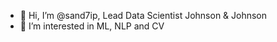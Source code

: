 - 👋 Hi, I’m @sand7ip, Lead Data Scientist Johnson & Johnson
- 👀 I’m interested in ML, NLP and CV


<!---
sand7ip/sand7ip is a ✨ special ✨ repository because its `README.md` (this file) appears on your GitHub profile.
You can click the Preview link to take a look at your changes.
--->
